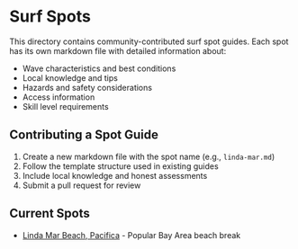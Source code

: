 # Surf Spots

This directory contains community-contributed surf spot guides. Each spot has its own markdown file with detailed information about:

- Wave characteristics and best conditions
- Local knowledge and tips
- Hazards and safety considerations
- Access information
- Skill level requirements

## Contributing a Spot Guide

1. Create a new markdown file with the spot name (e.g., `linda-mar.md`)
2. Follow the template structure used in existing guides
3. Include local knowledge and honest assessments
4. Submit a pull request for review

## Current Spots

- [Linda Mar Beach, Pacifica](linda-mar.md) - Popular Bay Area beach break
